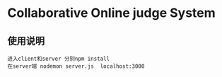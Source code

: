 # Collaborative Online judge System

## 使用说明
```week1只包含client端，week2包含client和server
进入client和server 分别npm install
在server端 nodemon server.js  localhost:3000
```
